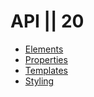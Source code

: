 # API || 20

- [Elements](./elements/)
- [Properties](./properties/)
- [Templates](./templates/)
- [Styling](./styling/)
